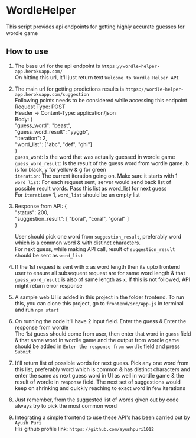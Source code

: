 # WordleHelper

This script provides api endpoints for getting highly accurate guesses for wordle game

## How to use

1. The base url for the api endpoint is `https://wordle-helper-app.herokuapp.com/`  
   On hitting this url, it'll just return text `Welcome to Wordle Helper API`

2. The main url for getting predictions results is `https://wordle-helper-app.herokuapp.com/suggestion`  
   Following points needs to be considered while accessing this endpoint  
   Request Type: POST  
   Header -> Content-Type: application/json  
   Body: {  
   "guess_word": "beast",  
   "guess_word_result": "yyggb",  
   "iteration": 2,  
   "word_list": ["abc", "def", "ghi"]  
   }  
   `guess_word`: Is the word that was actually guessed in wordle game  
   `guess_word_result`: Is the result of the guess word from wordle game. b is for black, y for yellow & g for green  
   `iteration`: The current iteration going on. Make sure it starts with 1  
   `word_list`: For each request sent, server would send back list of possible result words. Pass this list as word_list for next guess  
   For `iteration`= 1, `word_list` should be an empty list

3. Response from API: {  
   "status": 200,  
   "suggestion_result": [
   "boral",
   "coral",
   "goral"
   ]  
   }

   User should pick one word from `suggestion_result`, preferably word which is a common word & with distinct characters.  
   For next guess, while making API call, result of `suggestion_result` should be sent as `word_list`

4. If the 1st request is sent with `x` as word length then its upto frontend user to ensure all subsequent request are for same word length & that `guess_word_result` is also of same length as `x`. If this is not followed, API might return error response

5. A sample web UI is added in this project in the folder frontend. To run this, you can clone this project, go to `frontend/src/App.js` in terminal and run `npm start`

6. On running the code it'll have 2 input field. Enter the guess & Enter the response from wordle  
   The 1st guess should come from user, then enter that word in `guess` field & that same word in wordle game and the output from wordle game should be added in `Enter the response from wordle` field and press `Submit`

7. It'll return list of possible words for next guess. Pick any one word from this list, preferably word which is common & has distinct characters and enter the same as next guess word in UI as well in wordle game & the result of wordle in `response` field. The next set of suggestions would keep on shrinking and quickly reaching to exact word in few iterations

8. Just remember, from the suggested list of words given out by code always try to pick the most common word

9. Integrating a simple frontend to use these API's has been carried out by `Ayush Puri`  
   His github profile link: `https://github.com/ayushpuri1012`
